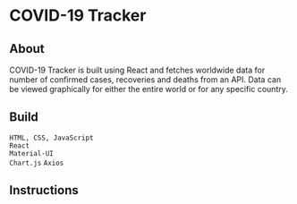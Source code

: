 # COVID-19 Tracker

## About

COVID-19 Tracker is built using React and fetches worldwide data for number of confirmed cases, recoveries and deaths from an API.
Data can be viewed graphically for either the entire world or for any specific country.

## Build

`HTML, CSS, JavaScript`  
`React`    
`Material-UI`  
`Chart.js`
`Axios`

## Instructions

